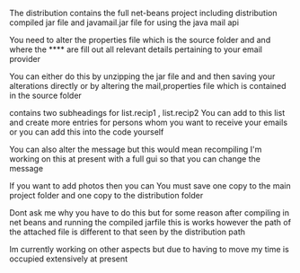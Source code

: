 The distribution contains the full net-beans project  including distribution  compiled jar file and  javamail.jar 
file for using the java mail api 

You need to alter the properties file which is the  source folder and  and where the **** are fill out all 
relevant details pertaining to your email provider 

You can either do this by unzipping the jar file and  and then saving your 
alterations directly or by altering the  mail,properties file  which is contained in the source folder

contains two subheadings for list.recip1 , list.recip2 You can add to this list and create more entries for persons 
whom you want to receive your emails  or you can add this into the code yourself 

You can also alter the message but this would mean recompiling 
I'm working on this at present  with a full gui so that you can change the message 

If you want to add photos then you can 
You must save one copy to the main project folder and one copy to the distribution folder 

Dont ask me why  you have to do this but for some  reason  after compiling in net beans and running the compiled jarfile 
this is  works however the path of the attached file is different to that seen by the  distribution  path 

Im currently working on other aspects but due to having to move my time is occupied extensively at present
